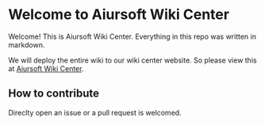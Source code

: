 # Welcome to Aiursoft Wiki Center

Welcome! This is Aiursoft Wiki Center. Everything in this repo was written in markdown.

We will deploy the entire wiki to our wiki center website. So please view this at [Aiursoft Wiki Center](https://wiki.aiursoft.com).

## How to contribute

Direclty open an issue or a pull request is welcomed.
